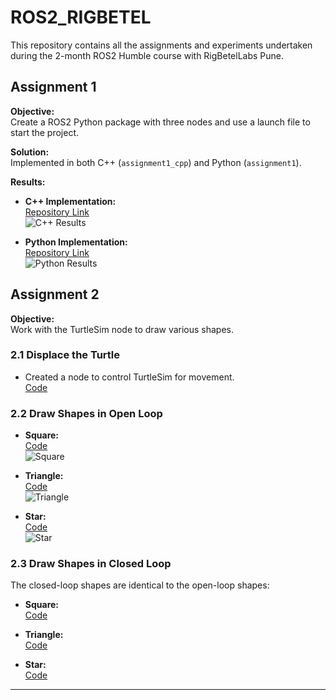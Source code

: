 # ROS2_RIGBETEL

This repository contains all the assignments and experiments undertaken during the 2-month ROS2 Humble course with RigBetelLabs Pune.

## Assignment 1

**Objective:**  
Create a ROS2 Python package with three nodes and use a launch file to start the project.

**Solution:**  
Implemented in both C++ (`assignment1_cpp`) and Python (`assignment1`).

**Results:**

- **C++ Implementation:**  
  [Repository Link](https://github.com/NipunBhat/ROS2_RIGBETEL/tree/main/assignment1_cpp)  
  ![C++ Results](https://github.com/user-attachments/assets/1cdf1fe1-3d14-48b9-ad0b-a73ce3cbe4f1)

- **Python Implementation:**  
  [Repository Link](https://github.com/NipunBhat/ROS2_RIGBETEL/tree/main/assignment1)  
  ![Python Results](https://github.com/user-attachments/assets/875c0e60-db05-4024-9c1f-f9428fc4759e)

## Assignment 2

**Objective:**  
Work with the TurtleSim node to draw various shapes.

### 2.1 Displace the Turtle

- Created a node to control TurtleSim for movement.  
  [Code](https://github.com/NipunBhat/ROS2_RIGBETEL/blob/main/turtlesim_assignment/turtlesim_assignment/move_turtle.py)

### 2.2 Draw Shapes in Open Loop

- **Square:**  
  [Code](https://github.com/NipunBhat/ROS2_RIGBETEL/blob/main/turtlesim_assignment/turtlesim_assignment/open_loop/square_open.py)  
  ![Square](https://github.com/user-attachments/assets/91812437-a925-470a-9841-519d5494b428)

- **Triangle:**  
  [Code](https://github.com/NipunBhat/ROS2_RIGBETEL/blob/main/turtlesim_assignment/turtlesim_assignment/open_loop/triangle_open.py)  
  ![Triangle](https://github.com/user-attachments/assets/8a48d141-378b-4a26-9b1e-20e9168bb9ad)

- **Star:**  
  [Code](https://github.com/NipunBhat/ROS2_RIGBETEL/blob/main/turtlesim_assignment/turtlesim_assignment/open_loop/star_open_loop.py)  
  ![Star](https://github.com/user-attachments/assets/a510009c-2a37-4959-8a1d-f112eb856273)

### 2.3 Draw Shapes in Closed Loop

The closed-loop shapes are identical to the open-loop shapes:

- **Square:**  
  [Code](https://github.com/NipunBhat/ROS2_RIGBETEL/blob/main/turtlesim_assignment/turtlesim_assignment/closed_loop/square_closed.py)

- **Triangle:**  
  [Code](https://github.com/NipunBhat/ROS2_RIGBETEL/blob/main/turtlesim_assignment/turtlesim_assignment/closed_loop/triangle_closed.py)

- **Star:**  
  [Code](https://github.com/NipunBhat/ROS2_RIGBETEL/blob/main/turtlesim_assignment/turtlesim_assignment/closed_loop/star_closed.py)

---
